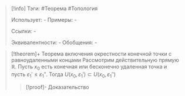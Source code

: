 > [!info]
> Тэги: #Теорема #Топология  
> 
> Использует: *-*
> Примеры: *-*
> 
> Ссылки: *-*
> 
> Эквивалентности: *-*
> Обобщения: *-*

> [!theorem]+ Теорема включения окрестности конечной точки с равноудаленными концами
> Рассмотрим действительную прямую $\mathbb{R}$. Пусть $x_0$ есть конечная или бесконечно удаленная точка и пусть $\varepsilon_1' \leq \varepsilon_1''$. Тогда $U(x_0, \varepsilon_1') \subset U(x_0, \varepsilon_1'')$
> > [!proof]- Доказательство
> > 